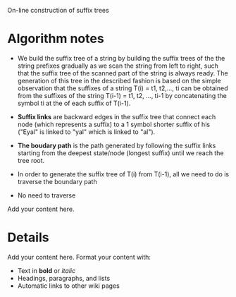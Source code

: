 On-line construction of suffix trees

# Algorithm notes #

  * We build the suffix tree of a string by building the suffix trees of the the string prefixes gradually as we scan the string from left to right, such that the suffix tree of the scanned part of the string is always ready. The generation of this tree in the described fashion is based on the simple observation that the suffixes of a string T(i) = t1, t2,..., ti can be obtained from the suffixes of the string T(i-1) = t1, t2, ..., ti-1 by concatenating the symbol ti at the of each suffix of T(i-1).

  * **Suffix links** are backward edges in the suffix tree that connect each node (which represents a suffix) to a 1 symbol shorter suffix of his ("Eyal" is linked to "yal" which is linked to "al").

  * **The boudary path** is the path generated by following the suffix links starting from the deepest state/node (longest suffix) until we reach the tree root.

  * In order to generate the suffix tree of T(i) from T(i-1), all we need to do is traverse the boundary path

  * No need to traverse

Add your content here.


# Details #

Add your content here.  Format your content with:
  * Text in **bold** or _italic_
  * Headings, paragraphs, and lists
  * Automatic links to other wiki pages